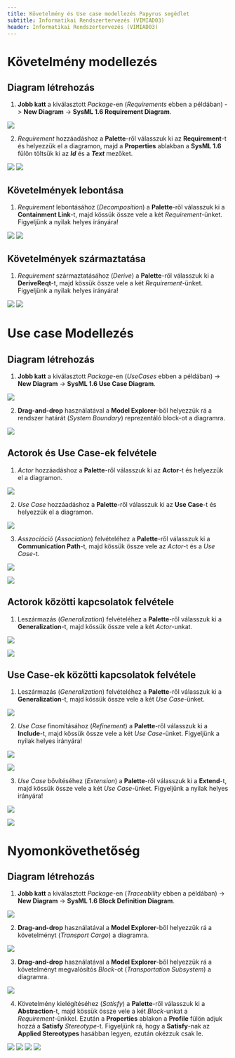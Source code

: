 ```yaml
---
title: Követelmény és Use case modellezés Papyrus segédlet 
subtitle: Informatikai Rendszertervezés (VIMIAD03)
header: Informatikai Rendszertervezés (VIMIAD03)
---
```



# Követelmény modellezés

## Diagram létrehozás

1. **Jobb katt** a kiválasztott _Package_-en (_Requirements_ ebben a példában) -> **New Diagram** -> **SysML 1.6 Requirement Diagram**.

![](figs/req-new-diag.png)

2. _Requirement_ hozzáadáshoz a **Palette**-ről válasszuk ki az **Requirement**-t és helyezzük el a diagramon, majd a **Properties** ablakban a **SysML 1.6** fülön töltsük ki az _**Id**_ és a _**Text**_ mezőket. 

![](figs/req-new-req.png)
![](figs/req-properties.png)

## Követelmények lebontása

1. _Requirement_ lebontásához (_Decomposition_) a **Palette**-ről válasszuk ki a **Containment Link**-t, majd kössük össze vele a két _Requirement_-ünket. Figyeljünk a nyilak helyes irányára!

![](figs/req-containment.png)
![](figs/req-containment2.png)

## Követelmények származtatása

1. _Requirement_ származtatásához (_Derive_) a **Palette**-ről válasszuk ki a **DeriveReqt**-t, majd kössük össze vele a két _Requirement_-ünket. Figyeljünk a nyilak helyes irányára!

![](figs/req-derived-req.png)
![](figs/req-derived-req-2.png)



# Use case Modellezés

## Diagram létrehozás

1. **Jobb katt** a kiválasztott _Package_-en (_UseCases_ ebben a példában) -> **New Diagram** -> **SysML 1.6 Use Case Diagram**.

![](figs/use-case-new-diag.png)

2. **Drag-and-drop** használatával a **Model Explorer**-ből helyezzük rá a rendszer határát (_System Boundary_) reprezentáló block-ot a diagramra.

![](figs/use-case-system-boundary.png)

## Actorok és Use Case-ek felvétele

1. _Actor_ hozzáadáshoz a **Palette**-ről válasszuk ki az **Actor**-t és helyezzük el a diagramon. 

![](figs/use-case-new-actor.png)

2. _Use Case_ hozzáadáshoz a **Palette**-ről válasszuk ki az **Use Case**-t és helyezzük el a diagramon.

![](figs/use-case-new-uc.png)

3. _Asszociáció_ (_Association_) felvételéhez a **Palette**-ről válasszuk ki a **Communication Path**-t, majd kössük össze vele az _Actor_-t és a _Use Case_-t.

![](figs/use-case-actor-uc-assoc.png)

![](figs/use-case-actor-uc-assoc-2.png)

## Actorok közötti kapcsolatok felvétele

1. Leszármazás (_Generalization_) felvételéhez a **Palette**-ről válasszuk ki a **Generalization**-t, majd kössük össze vele a két _Actor_-unkat.

![](figs/use-case-generalization.png)

![](figs/use-case-generalization-2.png)

## Use Case-ek közötti kapcsolatok felvétele
1. Leszármazás (_Generalization_) felvételéhez a **Palette**-ről válasszuk ki a **Generalization**-t, majd kössük össze vele a két _Use Case_-ünket.

![](figs/use-case-generalization-3.png)

2. _Use Case_ finomításához (_Refinement_) a **Palette**-ről válasszuk ki a **Include**-t, majd kössük össze vele a két _Use Case_-ünket. Figyeljünk a nyilak helyes irányára!

![](figs/use-case-include.png)

![](figs/use-case-include-2.png)

3. _Use Case_ bővítéséhez (_Extension_) a **Palette**-ről válasszuk ki a **Extend**-t, majd kössük össze vele a két _Use Case_-ünket. Figyeljünk a nyilak helyes irányára!

![](figs/use-case-extend.png)

![](figs/use-case-extend-2.png)

# Nyomonkövethetőség

## Diagram létrehozás

1. **Jobb katt** a kiválasztott _Package_-en (_Traceability_ ebben a példában) -> **New Diagram** -> **SysML 1.6 Block Definition Diagram**.

![](figs/trace-new-diag.png)

2. **Drag-and-drop** használatával a **Model Explorer**-ből helyezzük rá a követelményt (_Transport Cargo_) a diagramra.

![](figs/trace-req-from-me.png)

3. **Drag-and-drop** használatával a **Model Explorer**-ből helyezzük rá a követelményt megvalósítós _Block_-ot (_Transportation Subsystem_) a diagramra.

![](figs/trace-block-from-me.png)

4. Követelmény kielégítéséhez (_Satisfy_) a **Palette**-ről válasszuk ki a **Abstraction**-t, majd kössük össze vele a két _Block_-unkat a _Requirement_-ünkkel. Ezután a **Properties** ablakon a **Profile** fülön adjuk hozzá a **Satisfy** _Stereotype_-t. Figyeljünk rá, hogy a **Satisfy**-nak az **Applied Stereotypes** hasábban legyen, ezután okézzuk csak le.

![](figs/trace-satisfy.png)
![](figs/trace-satisfy-2.png)
![](figs/trace-satisfy-3.png)
![](figs/trace-satisfy-4.png)